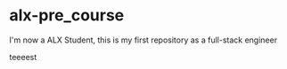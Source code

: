 # alx-pre_course
I'm now a ALX Student, this is my first repository as a full-stack engineer

teeeest
